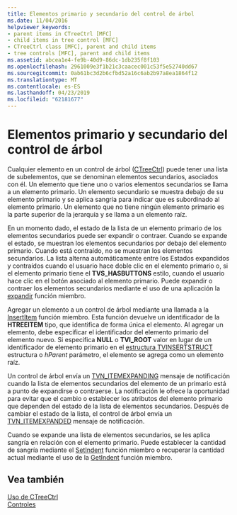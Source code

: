 ```yaml
---
title: Elementos primario y secundario del control de árbol
ms.date: 11/04/2016
helpviewer_keywords:
- parent items in CTreeCtrl [MFC]
- child items in tree control [MFC]
- CTreeCtrl class [MFC], parent and child items
- tree controls [MFC], parent and child items
ms.assetid: abcea1e4-fe9b-40d9-86dc-1db235f8f103
ms.openlocfilehash: 2961009e3f1b21c3caacec001c53f5e52740dd67
ms.sourcegitcommit: 0ab61bc3d2b6cfbd52a16c6ab2b97a8ea1864f12
ms.translationtype: MT
ms.contentlocale: es-ES
ms.lasthandoff: 04/23/2019
ms.locfileid: "62181677"
---
```

# <a name="tree-control-parent-and-child-items"></a>Elementos primario y secundario del control de árbol

Cualquier elemento en un control de árbol ([CTreeCtrl](../mfc/reference/ctreectrl-class.md)) puede tener una lista de subelementos, que se denominan elementos secundarios, asociados con él. Un elemento que tiene uno o varios elementos secundarios se llama a un elemento primario. Un elemento secundario se muestra debajo de su elemento primario y se aplica sangría para indicar que es subordinado al elemento primario. Un elemento que no tiene ningún elemento primario es la parte superior de la jerarquía y se llama a un elemento raíz.

En un momento dado, el estado de la lista de un elemento primario de los elementos secundarios puede ser expandir o contraer. Cuando se expande el estado, se muestran los elementos secundarios por debajo del elemento primario. Cuando está contraído, no se muestran los elementos secundarios. La lista alterna automáticamente entre los Estados expandidos y contraídos cuando el usuario hace doble clic en el elemento primario o, si el elemento primario tiene el **TVS_HASBUTTONS** estilo, cuando el usuario hace clic en el botón asociado al elemento primario. Puede expandir o contraer los elementos secundarios mediante el uso de una aplicación la [expandir](../mfc/reference/ctreectrl-class.md#expand) función miembro.

Agregar un elemento a un control de árbol mediante una llamada a la [InsertItem](../mfc/reference/ctreectrl-class.md#insertitem) función miembro. Esta función devuelve un identificador de la **HTREEITEM** tipo, que identifica de forma única el elemento. Al agregar un elemento, debe especificar el identificador del elemento primario del elemento nuevo. Si especifica **NULL** o **TVI_ROOT** valor en lugar de un identificador de elemento primario en el [estructura TVINSERTSTRUCT](/windows/desktop/api/commctrl/ns-commctrl-tagtvinsertstructa) estructura o *hParent* parámetro, el elemento se agrega como un elemento raíz.

Un control de árbol envía un [TVN_ITEMEXPANDING](/windows/desktop/Controls/tvn-itemexpanding) mensaje de notificación cuando la lista de elementos secundarios del elemento de un primario está a punto de expandirse o contraerse. La notificación le ofrece la oportunidad para evitar que el cambio o establecer los atributos del elemento primario que dependen del estado de la lista de elementos secundarios. Después de cambiar el estado de la lista, el control de árbol envía un [TVN_ITEMEXPANDED](/windows/desktop/Controls/tvn-itemexpanded) mensaje de notificación.

Cuando se expande una lista de elementos secundarios, se les aplica sangría en relación con el elemento primario. Puede establecer la cantidad de sangría mediante el [SetIndent](../mfc/reference/ctreectrl-class.md#setindent) función miembro o recuperar la cantidad actual mediante el uso de la [GetIndent](../mfc/reference/ctreectrl-class.md#getindent) función miembro.

## <a name="see-also"></a>Vea también

[Uso de CTreeCtrl](../mfc/using-ctreectrl.md)<br/>
[Controles](../mfc/controls-mfc.md)
